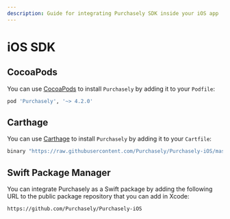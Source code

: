 ```yaml
---
description: Guide for integrating Purchasely SDK inside your iOS app
---
```


# iOS SDK

## **CocoaPods**

You can use [CocoaPods](https://cocoapods.org/) to install `Purchasely` by adding it to your `Podfile`:

```bash
pod 'Purchasely', '~> 4.2.0'
```

## **Carthage**

You can use [Carthage](https://github.com/Carthage/Carthage) to install `Purchasely` by adding it to your `Cartfile`:

```bash
binary "https://raw.githubusercontent.com/Purchasely/Purchasely-iOS/master/Purchasely.json"
```

## Swift Package Manager

You can integrate Purchasely as a Swift package by adding the following URL to the public package repository that you can add in Xcode:

```
https://github.com/Purchasely/Purchasely-iOS
```
